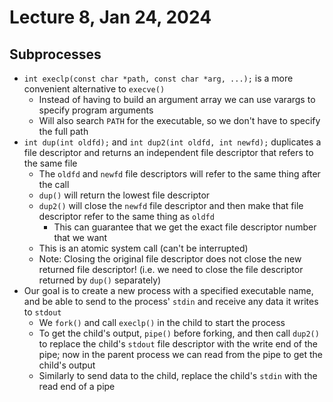 # Lecture 8, Jan 24, 2024

## Subprocesses

* `int execlp(const char *path, const char *arg, ...);` is a more convenient alternative to `execve()`
	* Instead of having to build an argument array we can use varargs to specify program arguments
	* Will also search `PATH` for the executable, so we don't have to specify the full path
* `int dup(int oldfd);` and `int dup2(int oldfd, int newfd);` duplicates a file descriptor and returns an independent file descriptor that refers to the same file
	* The `oldfd` and `newfd` file descriptors will refer to the same thing after the call
	* `dup()` will return the lowest file descriptor
	* `dup2()` will close the `newfd` file descriptor and then make that file descriptor refer to the same thing as `oldfd`
		* This can guarantee that we get the exact file descriptor number that we want
	* This is an atomic system call (can't be interrupted)
	* Note: Closing the original file descriptor does not close the new returned file descriptor! (i.e. we need to close the file descriptor returned by `dup()` separately)
* Our goal is to create a new process with a specified executable name, and be able to send to the process' `stdin` and receive any data it writes to `stdout`
	* We `fork()` and call `execlp()` in the child to start the process
	* To get the child's output, `pipe()` before forking, and then call `dup2()` to replace the child's `stdout` file descriptor with the write end of the pipe; now in the parent process we can read from the pipe to get the child's output
	* Similarly to send data to the child, replace the child's `stdin` with the read end of a pipe

